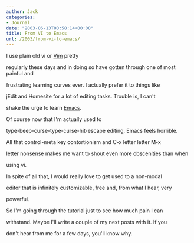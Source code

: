 ```yaml
---
author: Jack
categories:
- Journal
date: "2003-06-13T00:58:14+00:00"
title: From VI to Emacs
url: /2003/from-vi-to-emacs/
---
```


I use plain old vi or [Vim][1] pretty
  

  
regularly these days and in doing so have gotten through one of most painful and
  

  
frustrating learning curves ever. I actually prefer it to things like
  

  
jEdit and Homesite for a lot of editing tasks. Trouble is, I can't
  

  
shake the urge to learn [Emacs][2].

Of course now that I'm actually used to
  

  
type-beep-curse-type-curse-hit-escape editing, Emacs feels horrible.
  

  
All that control-meta key contortionism and C-x letter letter M-x
  

  
letter nonsense makes me want to shout even more obscenities than when
  

  
using vi.

In spite of all that, I would really love to get used to a non-modal
  

  
editor that is infinitely customizable, free and, from what I hear, very
  

  
powerful.

So I'm going through the tutorial just to see how much pain I can
  

  
withstand. Maybe I'll write a couple of my next posts with it. If you
  

  
don't hear from me for a few days, you'll know why.

 [1]: http://www.vim.org/
 [2]: //www.gnu.org/software/emacs/emacs.html"